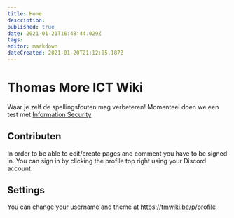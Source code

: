 ```yaml
---
title: Home
description: 
published: true
date: 2021-01-21T16:48:44.029Z
tags: 
editor: markdown
dateCreated: 2021-01-20T21:12:05.187Z
---
```


# Thomas More ICT Wiki

Waar je zelf de spellingsfouten mag verbeteren!
Momenteel doen we een test met [Information Security](/Information_Security)

## Contributen

In order to be able to edit/create pages and comment you have to be signed in.
You can sign in by clicking the profile top right using your Discord account.

## Settings
You can change your username and theme at https://tmwiki.be/p/profile